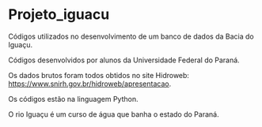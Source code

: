 # Projeto_iguacu
Códigos utilizados no desenvolvimento de um banco de dados da Bacia do Iguaçu.

Códigos desenvolvidos por alunos da Universidade Federal do Paraná.

Os dados brutos foram todos obtidos no site Hidroweb: https://www.snirh.gov.br/hidroweb/apresentacao.

Os códigos estão na linguagem Python.

O rio Iguaçu é um curso de água que banha o estado do Paraná.
